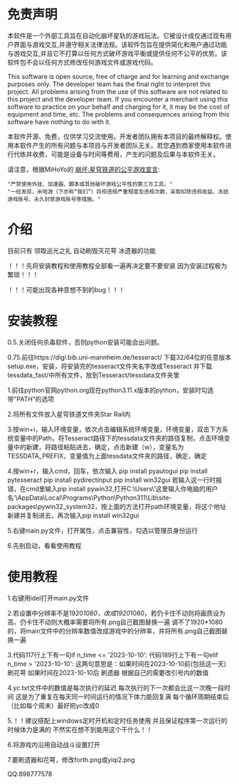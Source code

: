 # 免责声明
本软件是一个外部工具旨在自动化崩坏星轨的游戏玩法。它被设计成仅通过现有用户界面与游戏交互,并遵守相关法律法规。该软件包旨在提供简化和用户通过功能与游戏交互,并且它不打算以任何方式破坏游戏平衡或提供任何不公平的优势。该软件包不会以任何方式修改任何游戏文件或游戏代码。

This software is open source, free of charge and for learning and exchange purposes only. The developer team has the final right to interpret this project. All problems arising from the use of this software are not related to this project and the developer team. If you encounter a merchant using this software to practice on your behalf and charging for it, it may be the cost of equipment and time, etc. The problems and consequences arising from this software have nothing to do with it.

本软件开源、免费，仅供学习交流使用。开发者团队拥有本项目的最终解释权。使用本软件产生的所有问题与本项目与开发者团队无关。若您遇到商家使用本软件进行代练并收费，可能是设备与时间等费用，产生的问题及后果与本软件无关。

请注意，根据MiHoYo的 [崩坏:星穹铁道的公平游戏宣言]([https://hsr.hoyoverse.com/en-us/news/111244](https://sr.mihoyo.com/news/111246?nav=news&type=notice)):

    "严禁使用外挂、加速器、脚本或其他破坏游戏公平性的第三方工具。"
    "一经发现，米哈游（下亦称“我们”）将视违规严重程度及违规次数，采取扣除违规收益、冻结游戏账号、永久封禁游戏账号等措施。"


# 介绍
目前只有 领取巡光之礼 自动刷毁灭花萼 冰遗器的功能

！！！先将安装教程和使用教程全部看一遍再决定要不要安装 因为安装过程极为繁琐！！！

！！！可能出现各种意想不到的bug！！！

# 安装教程
0.5.关闭任何杀毒软件，否则python安装可能会出问题。

0.75.前往https://digi.bib.uni-mannheim.de/tesseract/ 下载32/64位的任意版本setup.exe，安装，将安装完的tesseract文件夹名字改成Tesseract
     并下载tessdata_fast/中所有文件，放到Tesseract/tessdata文件夹里

1.前往python官网python.org现在python3.11.x版本的python，安装时勾选带"PATH"的选项

2.将所有文件放入星穹铁道文件夹Star Rail内

3.按win+i，输入环境变量，依次点击编辑系统环境变量，环境变量，双击下方系统变量中的Path，将Tesseract路径下的tessdata文件夹的路径复制，点击环境变量中的新建，将路径粘贴进去，确定，点击新建（w），变量名为TESSDATA_PREFIX，变量值为上面tessdata文件夹的路径，确定，确定

4.按win+r，输入cmd，回车，依次输入
	pip install pyautogui
	pip install pytesseract
	pip install pydirectinput
	pip install win32gui    若输入这一行时报错，在cmd里输入pip install pywin32,打开C:\Users\‘这里输入你电脑的用户名’\AppData\Local\Programs\Python\Python311\Lib\site-packages\pywin32_system32，按上面的方法打开path环境变量，将这个地址新建并复制进去，再次输入pip install win32gui
 
5.右键main.py文件，打开属性，点击兼容性，勾选以管理员身份运行

6.先别启动，看看使用教程

# 使用教程
1.右键用idel打开main.py文件

2.若设置中分辨率不是1920*1080，改成1920*1080，若仍卡住不动则将画质设为高，仍卡住不动则大概率需要将所有.png自己截图替换一遍
  调不了1920*1080的，将main文件中的分辨率数值改成游戏中的分辨率，并将所有.png自己截图替换一遍

3.代码117行上下有一句if n_time <= '2023-10-10':  代码189行上下有一句elif n_time > '2023-10-10':		这两句意思是：如果时间在2023-10-10前(包括这一天) 刷花萼 如果时间在2023-10-10后 刷遗器 根据自己的需要改引号内的数值

4.yc.txt文件中的数值是每次执行的延迟 每次执行的下一次都会比这一次晚一段时间 这是为了重复在每天同一时间运行的情况下体力能回复满 每个循环周期结束后（比如每个周末）最好把yc改成0

5.！！建议搭配上windows定时开机和定时任务使用 并且保证程序第一次运行的时候体力是满的 不然实在想不到能用这个干什么！！

6.将游戏内沿用自动战斗设置打开

7.要刷遗器和花萼，修改forth.png或yiqi2.png

QQ:898777578
